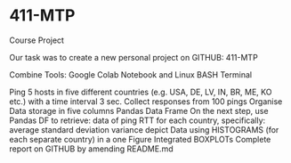 # 411-MTP

Course Project

Our task was to create a new personal project on GITHUB: 411-MTP

Combine Tools: Google Colab Notebook and Linux BASH Terminal

Ping 5 hosts in five different countries (e.g. USA, DE, LV, IN, BR, ME, KO etc.) with a time interval 3 sec.
Collect responses from 100 pings 
Organise Data storage in five columns Pandas Data Frame
On the next step, use Pandas DF to retrieve:
data of ping RTT for each country, specifically:
average
standard deviation
variance
depict  Data using HISTOGRAMS (for each separate country)
in a one Figure Integrated BOXPLOTs 
Complete report on GITHUB by amending README.md

